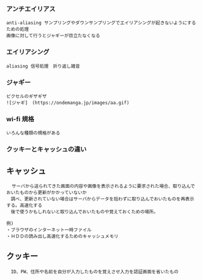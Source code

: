 ### アンチエイリアス

	anti-aliasing サンプリングやダウンサンプリングでエイリアシングが起きないようにするための処理 
	画像に対して行うとジャギーが目立たなくなる 

### エイリアシング
	
	aliasing 信号処理　折り返し雑音 


### ジャギー

	ピクセルのギザギザ
	![ジャギ]　(https://ondemanga.jp/images/aa.gif)
	

### wi-fi 規格

	いろんな種類の規格がある  

### クッキーとキャッシュの違い

## キャッシュ

	  サーバから送られてきた画面の内容や画像を表示されるように要求された場合、取り込んでおいたものから更新がかかっていないか  
	　調べ、更新されていない場合はサーバからデータを拾わずに取り込んでおいたものを再表示する。高速化する  
	　後で使うかもしれないと取り込んでおいたものや覚えておくための場所。

	例)
	・ブラウザのインターネット一時ファイル
	・ＨＤＤの読み出し高速化するためのキャッシュメモリ

## クッキー

	　ID、PW、住所や名前を自分が入力したものを覚えさせ入力を認証画面を省いたもの
　
　
　
